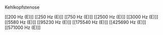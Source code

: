 Kehlkopfstenose

[[200 Hz (E)]]
[[250 Hz (E)]]
[[750 Hz (E)]]
[[2500 Hz (E)]]
[[3000 Hz (E)]]
[[5580 Hz (E)]]
[[95230 Hz (E)]]
[[175540 Hz (E)]]
[[425690 Hz (E)]]
[[571000 Hz (E)]]